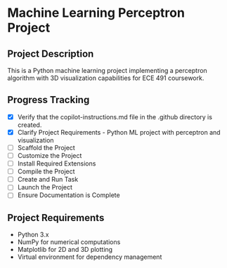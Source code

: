 # Machine Learning Perceptron Project

## Project Description
This is a Python machine learning project implementing a perceptron algorithm with 3D visualization capabilities for ECE 491 coursework.

## Progress Tracking
- [x] Verify that the copilot-instructions.md file in the .github directory is created.
- [x] Clarify Project Requirements - Python ML project with perceptron and visualization
- [ ] Scaffold the Project
- [ ] Customize the Project
- [ ] Install Required Extensions
- [ ] Compile the Project
- [ ] Create and Run Task
- [ ] Launch the Project
- [ ] Ensure Documentation is Complete

## Project Requirements
- Python 3.x
- NumPy for numerical computations
- Matplotlib for 2D and 3D plotting
- Virtual environment for dependency management
